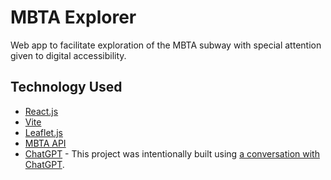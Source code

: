 # MBTA Explorer

Web app to facilitate exploration of the MBTA subway with special attention given to digital accessibility.

## Technology Used
* [React.js](https://react.dev/)
* [Vite](https://vite.dev/)
* [Leaflet.js](https://leafletjs.com/)
* [MBTA API](https://www.mbta.com/developers/v3-api)
* [ChatGPT](https://chatgpt.com/) - This project was intentionally built using [a conversation with ChatGPT](https://chatgpt.com/share/67a3cb82-2b60-8001-b7d3-787077bd5aee).